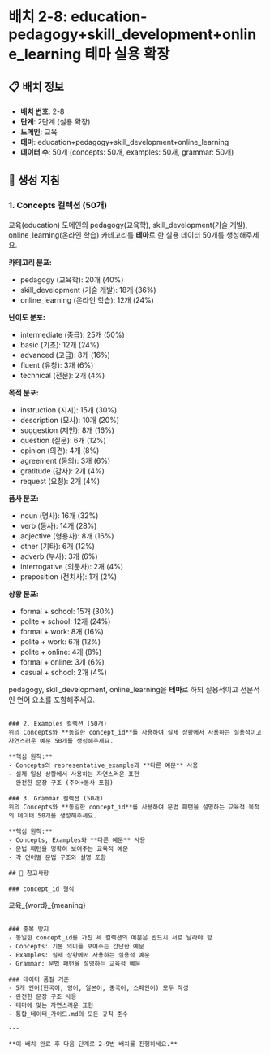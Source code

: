 # 배치 2-8: education-pedagogy+skill_development+online_learning 테마 실용 확장

## 📋 배치 정보
- **배치 번호**: 2-8
- **단계**: 2단계 (실용 확장)
- **도메인**: 교육
- **테마**: education+pedagogy+skill_development+online_learning
- **데이터 수**: 50개 (concepts: 50개, examples: 50개, grammar: 50개)

## 🎯 생성 지침

### 1. Concepts 컬렉션 (50개)
교육(education) 도메인의 pedagogy(교육학), skill_development(기술 개발), online_learning(온라인 학습) 카테고리를 **테마**로 한 실용 데이터 50개를 생성해주세요.

**카테고리 분포:**
- pedagogy (교육학): 20개 (40%)
- skill_development (기술 개발): 18개 (36%)
- online_learning (온라인 학습): 12개 (24%)

**난이도 분포:**
- intermediate (중급): 25개 (50%)
- basic (기초): 12개 (24%)
- advanced (고급): 8개 (16%)
- fluent (유창): 3개 (6%)
- technical (전문): 2개 (4%)

**목적 분포:**
- instruction (지시): 15개 (30%)
- description (묘사): 10개 (20%)
- suggestion (제안): 8개 (16%)
- question (질문): 6개 (12%)
- opinion (의견): 4개 (8%)
- agreement (동의): 3개 (6%)
- gratitude (감사): 2개 (4%)
- request (요청): 2개 (4%)

**품사 분포:**
- noun (명사): 16개 (32%)
- verb (동사): 14개 (28%)
- adjective (형용사): 8개 (16%)
- other (기타): 6개 (12%)
- adverb (부사): 3개 (6%)
- interrogative (의문사): 2개 (4%)
- preposition (전치사): 1개 (2%)

**상황 분포:**
- formal + school: 15개 (30%)
- polite + school: 12개 (24%)
- formal + work: 8개 (16%)
- polite + work: 6개 (12%)
- polite + online: 4개 (8%)
- formal + online: 3개 (6%)
- casual + school: 2개 (4%)

pedagogy, skill_development, online_learning을 **테마**로 하되 실용적이고 전문적인 언어 요소를 포함해주세요.

```

### 2. Examples 컬렉션 (50개)
위의 Concepts와 **동일한 concept_id**를 사용하여 실제 상황에서 사용하는 실용적이고 자연스러운 예문 50개를 생성해주세요.

**핵심 원칙:**
- Concepts의 representative_example과 **다른 예문** 사용
- 실제 일상 상황에서 사용하는 자연스러운 표현
- 완전한 문장 구조 (주어+동사 포함)

### 3. Grammar 컬렉션 (50개)
위의 Concepts와 **동일한 concept_id**를 사용하여 문법 패턴을 설명하는 교육적 목적의 데이터 50개를 생성해주세요.

**핵심 원칙:**
- Concepts, Examples와 **다른 예문** 사용
- 문법 패턴을 명확히 보여주는 교육적 예문
- 각 언어별 문법 구조와 설명 포함

## 📝 참고사항

### concept_id 형식
```
교육_{word}_{meaning}
```

### 중복 방지
- 동일한 concept_id를 가진 세 컬렉션의 예문은 반드시 서로 달라야 함
- Concepts: 기본 의미를 보여주는 간단한 예문
- Examples: 실제 상황에서 사용하는 실용적 예문  
- Grammar: 문법 패턴을 설명하는 교육적 예문

### 데이터 품질 기준
- 5개 언어(한국어, 영어, 일본어, 중국어, 스페인어) 모두 작성
- 완전한 문장 구조 사용
- 테마에 맞는 자연스러운 표현
- 통합_데이터_가이드.md의 모든 규칙 준수

---

**이 배치 완료 후 다음 단계로 2-9번 배치를 진행하세요.**